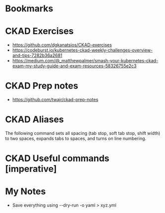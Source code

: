 # Bookmarks


# CKAD Exercises
- https://github.com/dgkanatsios/CKAD-exercises
- https://codeburst.io/kubernetes-ckad-weekly-challenges-overview-and-tips-7282b36a2681
- https://medium.com/@_matthewpalmer/smash-your-kubernetes-ckad-exam-my-study-guide-and-exam-resources-58326755e2c3


# CKAD Prep notes
- https://github.com/twajr/ckad-prep-notes


# CKAD Aliases
 The following command sets all spacing (tab stop, soft tab stop, shift width) to two spaces, expands tabs to spaces, and turns on line numbering.
 


# CKAD Useful commands [imperative]



# My Notes
- Save everything using --dry-run -o yaml > xyz.yml